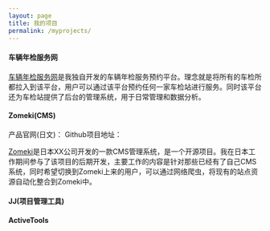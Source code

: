 ```yaml
---
layout: page
title: 我的项目
permalink: /myprojects/
---
```


#### 车辆年检服务网

[车辆年检服务网](www.xiansc.cn)是我独自开发的车辆年检服务预约平台。理念就是将所有的车检所都拉入到该平台，用户可以通过该平台预约任何一家车检站进行服务。同时该平台还为车检站提供了后台的管理系统，用于日常管理和数据分析。

#### Zomeki(CMS)

产品官网(日文)：
Github项目地址：

[Zomeki]()是日本XX公司开发的一款CMS管理系统，是一个开源项目。我在日本工作期间参与了该项目的后期开发，主要工作的内容是针对那些已经有了自己CMS系统，同时希望切换到Zomeki上来的用户，可以通过网络爬虫，将现有的站点资源自动化整合到Zomeki中。

#### JJ(项目管理工具)

#### ActiveTools


